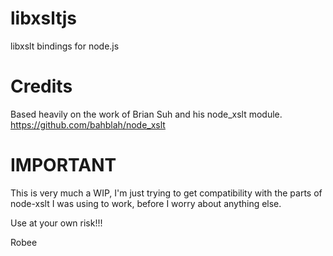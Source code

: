 libxsltjs
=========

libxslt bindings for node.js



Credits
=========

Based heavily on the work of Brian Suh and his node_xslt module.
https://github.com/bahblah/node_xslt



IMPORTANT
=========

This is very much a WIP, I'm just trying to get compatibility with the parts of node-xslt I was using to work, before I worry about anything else.

Use at your own risk!!!




Robee
